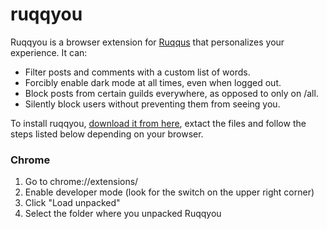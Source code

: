 # ruqqyou
Ruqqyou is a browser extension for [Ruqqus](https://github.com/ruqqus/ruqqus) that personalizes your experience. It can:

* Filter posts and comments with a custom list of words.
* Forcibly enable dark mode at all times, even when logged out.
* Block posts from certain guilds everywhere, as opposed to only on /all.
* Silently block users without preventing them from seeing you.

To install ruqqyou, [download it from here](https://github.com/CrystalVulpine/ruqqyou/releases), extact the files and follow the steps listed below depending on your browser.

### Chrome
 1) Go to chrome://extensions/
 2) Enable developer mode (look for the switch on the upper right corner)
 3) Click "Load unpacked"
 4) Select the folder where you unpacked Ruqqyou


